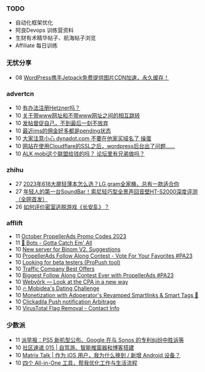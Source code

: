 ### TODO
-  自动化框架优化
-  阿良Devops 训练营资料
-  生财有术精华帖子、航海帖子浏览
-  Affiliate 每日训练

### 无忧分享
<!-- ruyo:START -->
-  08 [WordPress携手Jetpack免费提供图片CDN加速，永久缓存！](https://51.ruyo.net/18486.html)<!-- ruyo:END -->

### advertcn
<!-- advertcn:START -->
-  10 [有办法注册Hetzner吗？](https://www.advertcn.com/forum.php?mod=viewthread&tid=112444)
-  10 [关于带www网址和不带www网址之间的相互跳转](https://www.advertcn.com/forum.php?mod=viewthread&tid=112443)
-  10 [发帖督促自己，不到最后一刻不放弃](https://www.advertcn.com/forum.php?mod=viewthread&tid=112442)
-  10 [最近jms的佣金好多都是pending状态](https://www.advertcn.com/forum.php?mod=viewthread&tid=112438)
-  10 [大家注意小心 dynadot.com 不要在他家买域名了  操蛋](https://www.advertcn.com/forum.php?mod=viewthread&tid=112434)
-  10 [网站在使用Cloudflare的SSL之后，wordpress后台出了问题……](https://www.advertcn.com/forum.php?mod=viewthread&tid=112432)
-  10 [ALK mobi这个联盟给钱的吗？ 论坛里有兄弟做吗？](https://www.advertcn.com/forum.php?mod=viewthread&tid=112428)<!-- advertcn:END -->

### zhihu
<!-- zhihu:START -->
-  27 [2023年618大屏轻薄本怎么选？LG gram全家桶，总有一款适合你](http://zhuanlan.zhihu.com/p/632641888?utm_campaign=rss&utm_medium=rss&utm_source=rss&utm_content=title)
-  27 [年轻人的第一台SoundBar！索尼轻巧型全景声回音壁HT-S2000深度评测（全网首发）](http://zhuanlan.zhihu.com/p/630990296?utm_campaign=rss&utm_medium=rss&utm_source=rss&utm_content=title)
-  26 [如何评价密室逃脱游戏《长安乱》？](http://www.zhihu.com/question/563950552/answer/3045961312?utm_campaign=rss&utm_medium=rss&utm_source=rss&utm_content=title)<!-- zhihu:END -->

### afflift
<!-- afflift:START -->
-  11 [October PropellerAds Promo Codes 2023](https://afflift.com/f/threads/october-propellerads-promo-codes-2023.11767/)
-  11 [🤖 Bots - Gotta Catch Em&#39; All](https://afflift.com/f/threads/%F0%9F%A4%96-bots-gotta-catch-em-all.6693/)
-  10 [New server for Binom V2. Suggestions](https://afflift.com/f/threads/new-server-for-binom-v2-suggestions.11764/)
-  10 [PropellerAds Follow Along Contest - Vote For Your Favorites #PA23](https://afflift.com/f/threads/propellerads-follow-along-contest-vote-for-your-favorites-pa23.11724/)
-  10 [Looking for beta testers &lpar;ProPush tool&rpar;](https://afflift.com/f/threads/looking-for-beta-testers-propush-tool.11522/)
-  10 [Traffic Company Best Offers](https://afflift.com/f/threads/traffic-company-best-offers.11766/)
-  10 [Biggest Follow Along Contest Ever with PropellerAds #PA23](https://afflift.com/f/threads/biggest-follow-along-contest-ever-with-propellerads-pa23.11543/)
-  10 [Webvõrk — Look at the CPA in a new way](https://afflift.com/f/threads/webv%C3%B5rk-%E2%80%94-look-at-the-cpa-in-a-new-way.2820/)
-  10 [🔥 Mobidea&#39;s Dating Challenge](https://afflift.com/f/threads/%F0%9F%94%A5-mobideas-dating-challenge.10325/)
-  10 [Monetization with Adoperator&#39;s Revamped Smartlinks &amp; Smart Tags 🚀](https://afflift.com/f/threads/monetization-with-adoperators-revamped-smartlinks-smart-tags-%F0%9F%9A%80.11772/)
-  10 [Clickadila Push notification Arbitrage](https://afflift.com/f/threads/clickadila-push-notification-arbitrage.11771/)
-  10 [VirusTotal Flag Removal - Contact Info](https://afflift.com/f/threads/virustotal-flag-removal-contact-info.11437/)<!-- afflift:END -->

### 少数派
<!-- sspai:START -->
-  11 [派早报：PS5 新机型公布、Google 在与 Sonos 的专利纠纷中胜诉等](https://sspai.com/post/83484)
-  10 [社区速递 015 | 自驾游、智能推窗器和博客搭建](https://sspai.com/post/83475)
-  10 [Matrix Talk | 作为 iOS 用户，我为什么换到 / 新增 Android 设备？](https://sspai.com/post/83445)
-  10 [四个 All-in-One 工具，帮我优化工作与生活流程](https://sspai.com/post/83315)<!-- sspai:END -->
